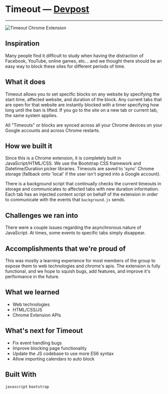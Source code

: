 # Timeout — [Devpost](https://devpost.com/software/timeout-1p7y8t)
---

![Timeout Chrome Extension](https://challengepost-s3-challengepost.netdna-ssl.com/photos/production/software_photos/000/479/306/datas/gallery.jpg)

## Inspiration
Many people find it difficult to study when having the distraction of Facebook, YouTube, online games, etc... and we thought there should be an easy way to block these sites for different periods of time.

## What it does
Timeout allows you to set specific blocks on any website by specifying the start time, affected website, and duration of the block. Any current tabs that are open for that website are instantly blocked with a timer specifying how long until the ban is lifted. If you go to the site on a new tab or current tab, the same system applies.

All "Timeouts" or blocks are synced across all your Chrome devices on your Google accounts and across Chrome restarts.

## How we built it
Since this is a Chrome extension, it is completely built in JavaScript/HTML/CSS. We use the Bootstrap CSS framework and Datetime/Duration picker libraries. Timeouts are saved to 'sync' Chrome storage (fallback onto 'local' if the user isn't signed into a Google account).

There is a background script that continually checks the current timeouts in storage and communicates to affected tabs with new duration information. Each tab has an injected content script on behalf of the extension in order to communicate with the events that `background.js` sends.

## Challenges we ran into
There were a couple issues regarding the asynchronous nature of JavaScript. At times, some events to specific tabs simply disappear.

## Accomplishments that we're proud of
This was mostly a learning experience for most members of the group to expose them to web technologies and chrome's apis. The extension is fully functional, and we hope to squish bugs, add features, and improve it's performance in the future.

## What we learned
* Web technologies
* HTML/CSS/JS
* Chrome Extension APIs

## What's next for Timeout
* Fix event handling bugs
* Improve blocking page functionality
* Update the JS codebase to use more ES6 syntax
* Allow importing calendars to auto block

## Built With
`javascript` `bootstrap`
